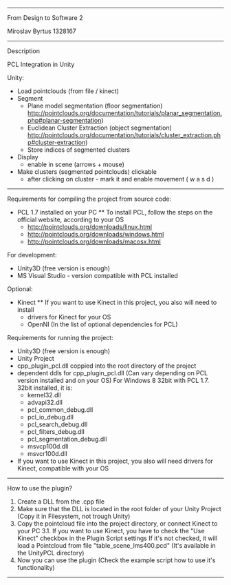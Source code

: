  
 ************************************************************************************************
 
 From Design to Software 2
 
 Miroslav Byrtus
 1328167
 
 ************************************************************************************************
 
 Description 
 
 PCL Integration in Unity 

 Unity: 
 * Load pointclouds (from file / kinect)
 * Segment
   + Plane model segmentation (floor segmentation)
     http://pointclouds.org/documentation/tutorials/planar_segmentation.php#planar-segmentation) 
   + Euclidean Cluster Extraction (object segmentation)
     http://pointclouds.org/documentation/tutorials/cluster_extraction.php#cluster-extraction)
   + Store indices of segmented clusters 
 * Display 
   + enable in scene (arrows + mouse)
 * Make clusters (segmented pointclouds) clickable 
   + after clicking on cluster - mark it and enable movement ( w a s d )
 
 ------------------------------------------------------------------------------------------------
 
 Requirements for compiling the project from source code: 

   * PCL 1.7 installed on your PC 
   ** To install PCL, follow the steps on the official website, according to your OS 
      + http://pointclouds.org/downloads/linux.html
      + http://pointclouds.org/downloads/windows.html
      + http://pointclouds.org/downloads/macosx.html

 For development:
   * Unity3D (free version is enough)
   * MS Visual Studio - version compatible with PCL installed
 
 Optional:
   * Kinect
   ** If you want to use Kinect in this project, you also will need to install
      + drivers for Kinect for your OS 
      + OpenNI (In the list of optional dependencies for PCL)
 
Requirements for running the project: 
  
   * Unity3D (free version is enough)
   * Unity Project 
   * cpp_plugin_pcl.dll coppied into the root directory of the project 
   * dependent ddls for cpp_plugin_pcl.dll (Can vary depending on PCL version installed and on your OS)
     For Windows 8 32bit with PCL 1.7. 32bit installed, it is: 
     + kernel32.dll
     + advapi32.dll
     + pcl_common_debug.dll
     + pcl_io_debug.dll
     + pcl_search_debug.dll
     + pcl_filters_debug.dll
     + pcl_segmentation_debug.dll
     + msvcp100d.dll
     + msvcr100d.dll
   * If you want to use Kinect in this project, you also will need drivers for Kinect, compatible with your OS 
   
 ------------------------------------------------------------------------------------------------
 
 How to use the plugin? 
 
 1. Create a DLL from the .cpp file 
 2. Make sure that the DLL is located in the root folder of your Unity Project (Copy it in Filesystem, not trough Unity)
 3. Copy the pointcloud file into the project directory, or connect Kinect to your PC
 3.1. If you want to use Kinect, you have to check the "Use Kinect" checkbox in the Plugin Script settings
      If it's not checked, it will load a Pointcloud from file "table_scene_lms400.pcd" (It's available in the UnityPCL directory)
 4. Now you can use the plugin (Check the example script how to use it's functionality)
 
 ------------------------------------------------------------------------------------------------
 
 
